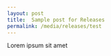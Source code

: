 ```yaml
---
layout: post
title:  Sample post for Releases
permalink: /media/releases/test
---
```

Lorem ipsum sit amet
